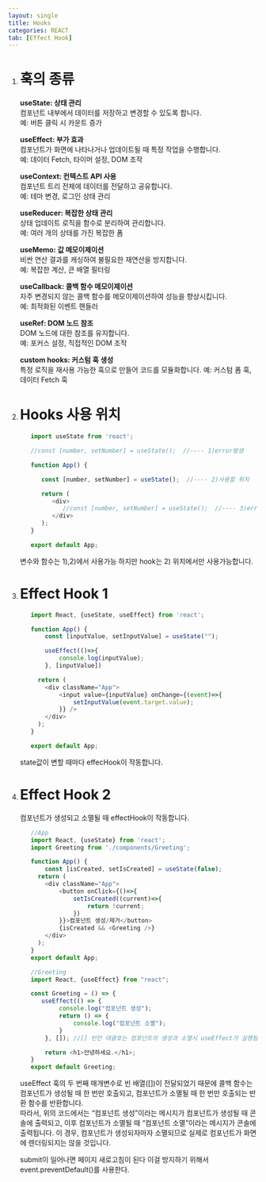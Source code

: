 ```yaml
---
layout: single
title: Hooks
categories: REACT
tab: [Effect Hook]
---
```


1. # 훅의 종류
   __useState: 상태 관리__   
   컴포넌트 내부에서 데이터를 저장하고 변경할 수 있도록 합니다.   
   예: 버튼 클릭 시 카운트 증가   

   __useEffect: 부가 효과__   
   컴포넌트가 화면에 나타나거나 업데이트될 때 특정 작업을 수행합니다.   
   예: 데이터 Fetch, 타이머 설정, DOM 조작   
   
   __useContext: 컨텍스트 API 사용__   
   컴포넌트 트리 전체에 데이터를 전달하고 공유합니다.   
   예: 테마 변경, 로그인 상태 관리   
   
   __useReducer: 복잡한 상태 관리__   
   상태 업데이트 로직을 함수로 분리하여 관리합니다.   
   예: 여러 개의 상태를 가진 복잡한 폼   
   
   __useMemo: 값 메모이제이션__   
   비싼 연산 결과를 캐싱하여 불필요한 재연산을 방지합니다.   
   예: 복잡한 계산, 큰 배열 필터링   
   
   __useCallback: 콜백 함수 메모이제이션__   
   자주 변경되지 않는 콜백 함수를 메모이제이션하여 성능을 향상시킵니다.   
   예: 최적화된 이벤트 핸들러   
   
   __useRef: DOM 노드 참조__   
   DOM 노드에 대한 참조를 유지합니다.   
   예: 포커스 설정, 직접적인 DOM 조작   
   
   __custom hooks: 커스텀 훅 생성__   
   특정 로직을 재사용 가능한 훅으로 만들어 코드를 모듈화합니다.
   예: 커스텀 폼 훅, 데이터 Fetch 훅

1. # Hooks 사용 위치
   ```javascript
      import useState from 'react';

      //const [number, setNumber] = useState();  //---- 1)error발생

      function App() {

         const [number, setNumber] = useState();  //---- 2)사용할 위치

         return (
            <div>
               //const [number, setNumber] = useState();  //---- 3)error 발생
            </div>
         );
      }

      export default App;
   ```
   변수와 함수는 1),2)에서 사용가능 하지만 hook는 2) 위치에서만 사용가능합니다.   

1. # Effect Hook 1
   ```javascript
      import React, {useState, useEffect} from 'react';

      function App() {
          const [inputValue, setInputValue] = useState("");

          useEffect(()=>{
              console.log(inputValue);
          }, [inputValue])

        return (
          <div className="App">
              <input value={inputValue} onChange={(event)=>{
                  setInputValue(event.target.value);
              }} />
          </div>
        );
      }

      export default App;
   ```
   state값이 변할 때마다 effecHook이 작동합니다.
1. # Effect Hook 2
   컴포넌트가 생성되고 소멸될 때 effectHook이 작동합니다.
   ```javascript
      //App
      import React, {useState} from 'react';
      import Greeting from './components/Greeting';

      function App() {
          const [isCreated, setIsCreated] = useState(false);
        return (
          <div className="App">
              <button onClick={()=>{
                  setIsCreated((current)=>{
                      return !current;
                  })
              }}>컴포넌트 생성/제거</button>
              {isCreated && <Greeting />}
          </div>
        );
      }
      export default App;

      //Greeting
      import React, {useEffect} from "react";

      const Greeting = () => {
         useEffect(() => {
              console.log("컴포넌트 생성");
              return () => {
                  console.log("컴포넌트 소멸");
              }
          }, []); //[] 빈칸 대괄호는 컴포넌트의 생성과 소멸시 useEffect가 실행됩니다.

          return <h1>안녕하세요.</h1>;
      }
      export default Greeting;
   ```
   useEffect 훅의 두 번째 매개변수로 빈 배열([])이 전달되었기 때문에 콜백 함수는 컴포넌트가 생성될 때 한 번만 호출되고, 컴포넌트가 소멸될 때 한 번만 호출되는 반환 함수를 반환합니다.   
   따라서, 위의 코드에서는 “컴포넌트 생성”이라는 메시지가 컴포넌트가 생성될 때 콘솔에 출력되고, 이후 컴포넌트가 소멸될 때 “컴포넌트 소멸”이라는 메시지가 콘솔에 출력됩니다. 이 경우, 컴포넌트가 생성되자마자 소멸되므로 실제로 컴포넌트가 화면에 렌더링되지는 않을 것입니다.

   submit이 일어나면 페이지 새로고침이 된다 이걸 방지하기 위해서 event.preventDefault()를 사용한다.
